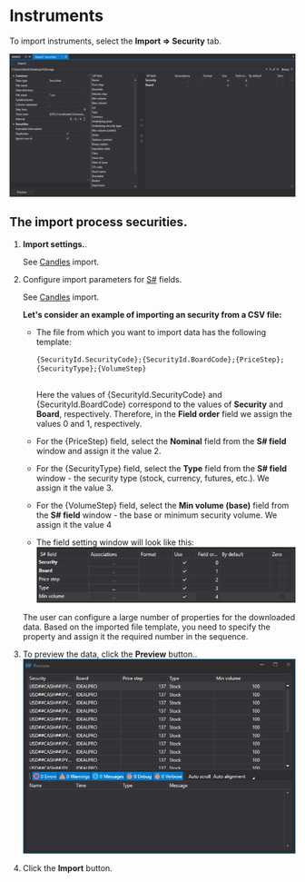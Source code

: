 # Instruments

To import instruments, select the **Import \=\> Security** tab.

![hydra import securities](../images/hydra_import_securities.png)

## The import process securities.

1. **Import settings.**.

   See [Candles](HydraImportCandles.md) import.
2. Configure import parameters for [S\#](StockSharpAbout.md) fields.

   See [Candles](HydraImportCandles.md) import.

   **Let's consider an example of importing an security from a CSV file:**
   - The file from which you want to import data has the following template:

     ```none
     {SecurityId.SecurityCode};{SecurityId.BoardCode};{PriceStep};{SecurityType};{VolumeStep}
     	  				
     ```

     Here the values of {SecurityId.SecurityCode} and {SecurityId.BoardCode} correspond to the values of **Security** and **Board**, respectively. Therefore, in the **Field order** field we assign the values 0 and 1, respectively.
   - For the {PriceStep} field, select the **Nominal** field from the **S\# field** window and assign it the value 2.
   - For the {SecurityType} field, select the **Type** field from the **S\# field** window \- the security type (stock, currency, futures, etc.). We assign it the value 3.
   - For the {VolumeStep} field, select the **Min volume (base)** field from the **S\# field** window \- the base or minimum security volume. We assign it the value 4
   - The field setting window will look like this:![hydra import prop securitiy](../images/hydra_import_prop_securitiy.png)

   The user can configure a large number of properties for the downloaded data. Based on the imported file template, you need to specify the property and assign it the required number in the sequence.
3. To preview the data, click the **Preview** button..![hydra import preview securitiy](../images/hydra_import_preview_securitiy.png)
4. Click the **Import** button.
